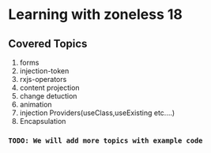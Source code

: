 # Learning with zoneless 18

## Covered Topics 

1. forms
2. injection-token
3. rxjs-operators
4. content projection
5. change detuction
6. animation 
7. injection Providers(useClass,useExisting etc....)
8. Encapsulation

### `TODO: We will add more topics with example code`
